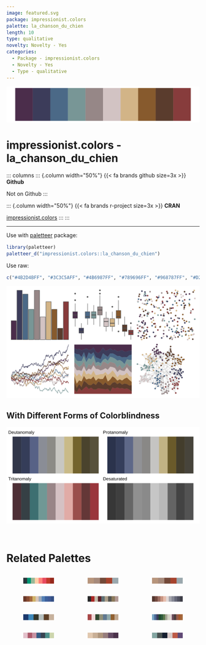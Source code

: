 ```yaml
---
image: featured.svg
package: impressionist.colors
palette: la_chanson_du_chien
length: 10
type: qualitative
novelty: Novelty - Yes
categories:
  - Package - impressionist.colors
  - Novelty - Yes
  - Type - qualitative
---
```


![](featured.svg)

# impressionist.colors - la_chanson_du_chien 

::: columns
::: {.column width="50%"}
{{< fa brands github size=3x >}}
**Github**

Not on Github
:::

::: {.column width="50%"}
{{< fa brands r-project size=3x >}}
**CRAN**

[impressionist.colors](https://CRAN.R-project.org/package=impressionist.colors)
:::
:::

<hr> 

Use with [paletteer](https://emilhvitfeldt.github.io/paletteer/) package:

```r
library(paletteer)
paletteer_d("impressionist.colors::la_chanson_du_chien")
```

Use raw:

```r
c("#4B2D4BFF", "#3C3C5AFF", "#4B6987FF", "#789696FF", "#968787FF", "#D2C3C3FF", "#D2B487FF", "#875A2DFF", "#5A3C2DFF", "#873C3CFF")
``` 

![](examples.png) <br>

## With Different Forms of Colorblindness

![](colorblind.svg) 

<br>

# Related Palettes

<div class="list" style="display: grid; grid-template-columns: auto auto auto;"> <figure class="figure">
<a href="../../awtools/a_palette/"> <img src="../../awtools/a_palette/featured.svg" style="width: 100%;" class="figure-img"></a>
</figure> <figure class="figure">
<a href="../../ButterflyColors/hamadryas_feronia/"> <img src="../../ButterflyColors/hamadryas_feronia/featured.svg" style="width: 100%;" class="figure-img"></a>
</figure> <figure class="figure">
<a href="../../ButterflyColors/hamadryas_feronia/"> <img src="../../ButterflyColors/hamadryas_feronia/featured.svg" style="width: 100%;" class="figure-img"></a>
</figure> <figure class="figure">
<a href="../../MexBrewer/Alacena/"> <img src="../../MexBrewer/Alacena/featured.svg" style="width: 100%;" class="figure-img"></a>
</figure> <figure class="figure">
<a href="../../peRReo/wyy/"> <img src="../../peRReo/wyy/featured.svg" style="width: 100%;" class="figure-img"></a>
</figure> <figure class="figure">
<a href="../../MoMAColors/Picabia/"> <img src="../../MoMAColors/Picabia/featured.svg" style="width: 100%;" class="figure-img"></a>
</figure> <figure class="figure">
<a href="../../colRoz/salt_lake/"> <img src="../../colRoz/salt_lake/featured.svg" style="width: 100%;" class="figure-img"></a>
</figure> <figure class="figure">
<a href="../../ochRe/parliament/"> <img src="../../ochRe/parliament/featured.svg" style="width: 100%;" class="figure-img"></a>
</figure> <figure class="figure">
<a href="../../impressionist.colors/fleurs_dans_un_vase_de_cristal/"> <img src="../../impressionist.colors/fleurs_dans_un_vase_de_cristal/featured.svg" style="width: 100%;" class="figure-img"></a>
</figure> <figure class="figure">
<a href="../../MoMAColors/Levine2/"> <img src="../../MoMAColors/Levine2/featured.svg" style="width: 100%;" class="figure-img"></a>
</figure> <figure class="figure">
<a href="../../nord/halifax_harbor/"> <img src="../../nord/halifax_harbor/featured.svg" style="width: 100%;" class="figure-img"></a>
</figure> <figure class="figure">
<a href="../../calecopal/tidepool/"> <img src="../../calecopal/tidepool/featured.svg" style="width: 100%;" class="figure-img"></a>
</figure> 
</div>
